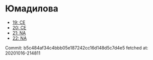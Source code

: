 # Юмадилова
- [19: CE](19.md)
- [20: CE](20.md)
- [21: NA](21.md)
- [22: NA](22.md)

Commit: b5c484af34c4bbb05e187242cc16d148d5c7d4e5
 fetched at: 20201016-214811
